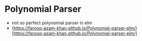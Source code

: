 # Polynomial Parser
- not so perfect polynomial parser in elm 
- (https://farooq-azam-khan.github.io/Polynomial-parser-elm/)[https://farooq-azam-khan.github.io/Polynomial-parser-elm/]
